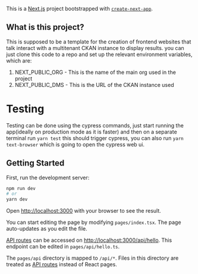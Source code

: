 This is a [Next.js](https://nextjs.org/) project bootstrapped with [`create-next-app`](https://github.com/vercel/next.js/tree/canary/packages/create-next-app).

## What is this project?

This is supposed to be a template for the creation of frontend websites that talk interact with a multitenant CKAN instance to display results. you can just clone this code to a repo and set up the relevant environment variables, which are:

1. NEXT_PUBLIC_ORG - This is the name of the main org used in the project
2. NEXT_PUBLIC_DMS - This is the URL of the CKAN instance used

# Testing

Testing can be done using the cypress commands, just start running the app(ideally on production mode as it is faster) and then on a separate terminal run `yarn test` this should trigger cypress, you can also run `yarn text-browser` which is going to open the cypress web ui.

## Getting Started

First, run the development server:

```bash
npm run dev
# or
yarn dev
```

Open [http://localhost:3000](http://localhost:3000) with your browser to see the result.

You can start editing the page by modifying `pages/index.tsx`. The page auto-updates as you edit the file.

[API routes](https://nextjs.org/docs/api-routes/introduction) can be accessed on [http://localhost:3000/api/hello](http://localhost:3000/api/hello). This endpoint can be edited in `pages/api/hello.ts`.

The `pages/api` directory is mapped to `/api/*`. Files in this directory are treated as [API routes](https://nextjs.org/docs/api-routes/introduction) instead of React pages.
